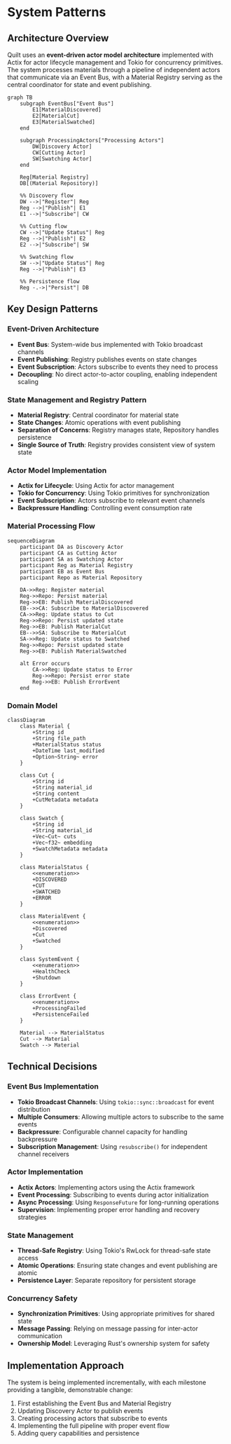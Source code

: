 # System Patterns

## Architecture Overview

Quilt uses an **event-driven actor model architecture** implemented with Actix for actor lifecycle management and Tokio for concurrency primitives. The system processes materials through a pipeline of independent actors that communicate via an Event Bus, with a Material Registry serving as the central coordinator for state and event publishing.

```mermaid
graph TB
    subgraph EventBus["Event Bus"]
        E1[MaterialDiscovered]
        E2[MaterialCut]
        E3[MaterialSwatched]
    end

    subgraph ProcessingActors["Processing Actors"]
        DW[Discovery Actor]
        CW[Cutting Actor]
        SW[Swatching Actor]
    end

    Reg[Material Registry]
    DB[(Material Repository)]

    %% Discovery flow
    DW -->|"Register"| Reg
    Reg -->|"Publish"| E1
    E1 -->|"Subscribe"| CW

    %% Cutting flow
    CW -->|"Update Status"| Reg
    Reg -->|"Publish"| E2
    E2 -->|"Subscribe"| SW

    %% Swatching flow
    SW -->|"Update Status"| Reg
    Reg -->|"Publish"| E3

    %% Persistence flow
    Reg -.->|"Persist"| DB
```

## Key Design Patterns

### Event-Driven Architecture

- **Event Bus**: System-wide bus implemented with Tokio broadcast channels
- **Event Publishing**: Registry publishes events on state changes
- **Event Subscription**: Actors subscribe to events they need to process
- **Decoupling**: No direct actor-to-actor coupling, enabling independent scaling

### State Management and Registry Pattern

- **Material Registry**: Central coordinator for material state
- **State Changes**: Atomic operations with event publishing
- **Separation of Concerns**: Registry manages state, Repository handles persistence
- **Single Source of Truth**: Registry provides consistent view of system state

### Actor Model Implementation

- **Actix for Lifecycle**: Using Actix for actor management
- **Tokio for Concurrency**: Using Tokio primitives for synchronization
- **Event Subscription**: Actors subscribe to relevant event channels
- **Backpressure Handling**: Controlling event consumption rate

### Material Processing Flow

```mermaid
sequenceDiagram
    participant DA as Discovery Actor
    participant CA as Cutting Actor
    participant SA as Swatching Actor
    participant Reg as Material Registry
    participant EB as Event Bus
    participant Repo as Material Repository

    DA->>Reg: Register material
    Reg->>Repo: Persist material
    Reg->>EB: Publish MaterialDiscovered
    EB-->>CA: Subscribe to MaterialDiscovered
    CA->>Reg: Update status to Cut
    Reg->>Repo: Persist updated state
    Reg->>EB: Publish MaterialCut
    EB-->>SA: Subscribe to MaterialCut
    SA->>Reg: Update status to Swatched
    Reg->>Repo: Persist updated state
    Reg->>EB: Publish MaterialSwatched

    alt Error occurs
        CA->>Reg: Update status to Error
        Reg->>Repo: Persist error state
        Reg->>EB: Publish ErrorEvent
    end
```

### Domain Model

```mermaid
classDiagram
    class Material {
        +String id
        +String file_path
        +MaterialStatus status
        +DateTime last_modified
        +Option~String~ error
    }

    class Cut {
        +String id
        +String material_id
        +String content
        +CutMetadata metadata
    }

    class Swatch {
        +String id
        +String material_id
        +Vec~Cut~ cuts
        +Vec~f32~ embedding
        +SwatchMetadata metadata
    }

    class MaterialStatus {
        <<enumeration>>
        +DISCOVERED
        +CUT
        +SWATCHED
        +ERROR
    }

    class MaterialEvent {
        <<enumeration>>
        +Discovered
        +Cut
        +Swatched
    }

    class SystemEvent {
        <<enumeration>>
        +HealthCheck
        +Shutdown
    }

    class ErrorEvent {
        <<enumeration>>
        +ProcessingFailed
        +PersistenceFailed
    }

    Material --> MaterialStatus
    Cut --> Material
    Swatch --> Material
```

## Technical Decisions

### Event Bus Implementation

- **Tokio Broadcast Channels**: Using `tokio::sync::broadcast` for event distribution
- **Multiple Consumers**: Allowing multiple actors to subscribe to the same events
- **Backpressure**: Configurable channel capacity for handling backpressure
- **Subscription Management**: Using `resubscribe()` for independent channel receivers

### Actor Implementation

- **Actix Actors**: Implementing actors using the Actix framework
- **Event Processing**: Subscribing to events during actor initialization
- **Async Processing**: Using `ResponseFuture` for long-running operations
- **Supervision**: Implementing proper error handling and recovery strategies

### State Management

- **Thread-Safe Registry**: Using Tokio's RwLock for thread-safe state access
- **Atomic Operations**: Ensuring state changes and event publishing are atomic
- **Persistence Layer**: Separate repository for persistent storage

### Concurrency Safety

- **Synchronization Primitives**: Using appropriate primitives for shared state
- **Message Passing**: Relying on message passing for inter-actor communication
- **Ownership Model**: Leveraging Rust's ownership system for safety

## Implementation Approach

The system is being implemented incrementally, with each milestone providing a tangible, demonstrable change:

1. First establishing the Event Bus and Material Registry
2. Updating Discovery Actor to publish events
3. Creating processing actors that subscribe to events
4. Implementing the full pipeline with proper event flow
5. Adding query capabilities and persistence
